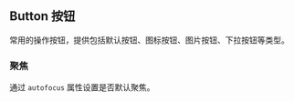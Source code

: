 <div class="demo-header">
<p class="overviewicon">
  <span class="wapi-form-button"/>
</p>

## Button 按钮

<nova-uxlink widget-name="Button"></nova-uxlink>

常用的操作按钮，提供包括默认按钮、图标按钮、图片按钮、下拉按钮等类型。

</div>

### 聚焦

通过 `autofocus` 属性设置是否默认聚焦。

<nova-demo-view link="button/autofocus"></nova-demo-view>

<br>
